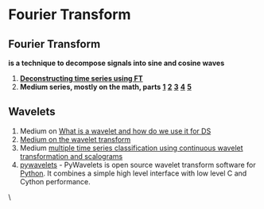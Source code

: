 # Fourier Transform

## **Fourier Transform**

**is a technique to decompose signals into sine and cosine waves**

1. [**Deconstructing time series using FT**](https://medium.com/@khairulomar/deconstructing-time-series-using-fourier-transform-e52dd535a44e)
2. **Medium series, mostly on the math, parts** [**1**](https://medium.com/sho-jp/fourier-transform-101-part-1-b69ea3cb4837) [**2**](https://medium.com/sho-jp/fourier-transform-101-part-2-complex-fourier-series-934a885b3921) [**3**](https://medium.com/sho-jp/fourier-transform-101-part-3-fourier-transform-6def0bd2ca9b) [**4**](https://medium.com/sho-jp/fourier-transform-101-part-4-discrete-fourier-transform-8fc3fbb763f3) [**5**](https://medium.com/sho-jp/fourier-transform-101-part-5-fast-fourier-transform-fft-38c22e05ead3)

## Wavelets

1. Medium on [What is a wavelet and how do we use it for DS](https://towardsdatascience.com/what-is-wavelet-and-how-we-use-it-for-data-science-d19427699cef)
2. [Medium on the wavelet transform ](https://towardsdatascience.com/the-wavelet-transform-e9cfa85d7b34)
3. Medium [multiple time series classification using continuous wavelet transformation and scalograms](https://towardsdatascience.com/multiple-time-series-classification-by-using-continuous-wavelet-transformation-d29df97c0442)
4. [pywavelets](https://pywavelets.readthedocs.io/en/latest/) - PyWavelets is open source wavelet transform software for [Python](http://python.org/). It combines a simple high level interface with low level C and Cython performance.



\




